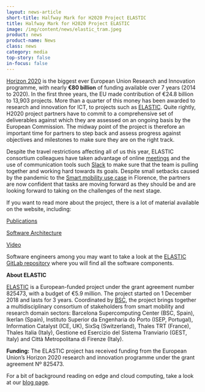 ```yaml
---
layout: news-article
short-title: Halfway Mark for H2020 Project ELASTIC
title: Halfway Mark for H2020 Project ELASTIC
image: /img/content/news/elastic_tram.jpeg
product: news
product-name: News
class: news
category: media
top-story: false
in-focus: false
---
```


[Horizon 2020](https://ec.europa.eu/programmes/horizon2020/what-horizon-2020) is the biggest ever European Union Research and Innovation programme, with nearly **€80 billion** of funding available over 7 years (2014 to 2020). In the first three years, the EU made contribution of €24.8 billion to 13,903 projects. More than a quarter of this money has been awarded to research and innovation for ICT, to projects such as [ELASTIC](http://www.elastic-project.eu/). Quite rightly, H2020 project partners have to commit to a comprehensive set of deliverables against which they are assessed on an ongoing basis by the European Commission. The midway point of the project is therefore an important time for partners to step back and assess progress against objectives and milestones to make sure they are on the right track. 

Despite the travel restrictions affecting all of us this year, ELASTIC consortium colleagues have taken advantage of online [meetings](https://sixsq.com/news/2020-08-11-news-elastic-meeting-july-2020/) and the use of communication tools such [Slack](https://slack.com/intl/en-ch/) to make sure that the team is pulling together and working hard towards its goals. Despite small setbacks caused by the pandemic to the [Smart mobility use case](https://elastic-project.eu/use-case) in Florence, the partners are now confident that tasks are moving forward as they should be and are looking forward to taking on the challenges of the next stage. 

If you want to read more about the project, there is a lot of material available on the website, including: 

[Publications](https://elastic-project.eu/results/publications) 

[Software Architecture](https://elastic-project.eu/software-infrastructure)

[Video](https://elastic-project.eu/media/videos)

Software engineers among you may want to take a look at the [ELASTIC GitLab repository](https://gitlab.bsc.es/elastic-h2020/elastic-sa) where you will find all the software components. 


**About ELASTIC**

[ELASTIC](https://sixsq.com/r-and-d/elastic) is a European-funded project under the grant agreement number 825473, with a budget of €5.9 million. The project started on 1 December 2018 and lasts for 3 years. Coordinated by [BSC](https://www.bsc.es/), the project brings together a multidisciplinary consortium of stakeholders from smart mobility and research domain sectors: Barcelona Supercomputing Center (BSC, Spain), Ikerlan (Spain), Instituto Superior da Engenharia do Porto (ISEP, Portugal), Information Catalyst (ICE, UK), SixSq (Switzerland), Thales TRT (France), Thales Italia (Italy), Gestione ed Esercizio del Sistema Tranviario (GEST, Italy) and Città Metropolitana di Firenze (Italy).

**Funding:** The ELASTIC project has received funding from the European Union’s Horizon 2020 research and innovation programme under the grant agreement Nº 825473.


For a bit of background reading on edge and cloud computing, take a look at our [blog page](https://media.sixsq.com/blog).